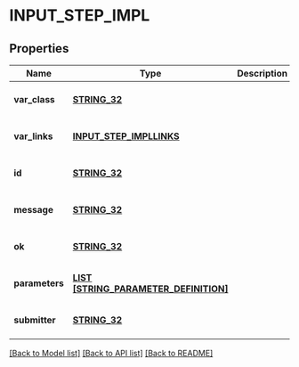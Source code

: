 # INPUT_STEP_IMPL

## Properties
Name | Type | Description | Notes
------------ | ------------- | ------------- | -------------
**var_class** | [**STRING_32**](STRING_32.md) |  | [optional] [default to null]
**var_links** | [**INPUT_STEP_IMPLLINKS**](InputStepImpllinks.md) |  | [optional] [default to null]
**id** | [**STRING_32**](STRING_32.md) |  | [optional] [default to null]
**message** | [**STRING_32**](STRING_32.md) |  | [optional] [default to null]
**ok** | [**STRING_32**](STRING_32.md) |  | [optional] [default to null]
**parameters** | [**LIST [STRING_PARAMETER_DEFINITION]**](StringParameterDefinition.md) |  | [optional] [default to null]
**submitter** | [**STRING_32**](STRING_32.md) |  | [optional] [default to null]

[[Back to Model list]](../README.md#documentation-for-models) [[Back to API list]](../README.md#documentation-for-api-endpoints) [[Back to README]](../README.md)


